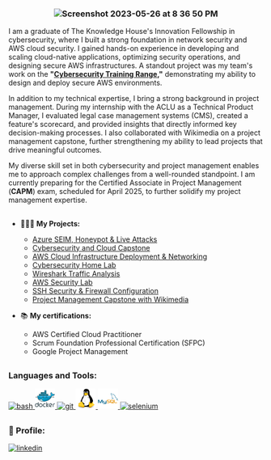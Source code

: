 <h3 align="center"><img width="900" alt="Screenshot 2023-05-26 at 8 36 50 PM" src="https://github.com/ellaowens/ellaowens/assets/114102710/08e211c5-2924-49cf-92de-8d3d9f8bcf29"></h3>


I am a graduate of The Knowledge House's Innovation Fellowship in cybersecurity, where I built a strong foundation in network security and AWS cloud security. I gained hands-on experience in developing and scaling cloud-native applications, optimizing security operations, and designing secure AWS infrastructures. A standout project was my team's work on the **"[Cybersecurity Training Range](https://github.com/cybertrainingrange/cybertraininingrange.io/blob/main/README.md),"** demonstrating my ability to design and deploy secure AWS environments.

In addition to my technical expertise, I bring a strong background in project management. During my internship with the ACLU as a Technical Product Manager, I evaluated legal case management systems (CMS), created a feature's scorecard, and provided insights that directly informed key decision-making processes. I also collaborated with Wikimedia on a project management capstone, further strengthening my ability to lead projects that drive meaningful outcomes.

My diverse skill set in both cybersecurity and project management enables me to approach complex challenges from a well-rounded standpoint. I am currently preparing for the Certified Associate in Project Management (**CAPM**) exam, scheduled for April 2025, to further solidify my project management expertise.

 ##

- 👩🏽‍💻 **My Projects:**
  - [Azure SEIM, Honeypot & Live Attacks](https://github.com/ellaowens/Azure-SEIM-Honeypot-Live-Attacks)
  - [Cybersecurity and Cloud Capstone](https://github.com/ellaowens/Cybersecurity-and-Cloud-Security-Capstone)
  - [AWS Cloud Infrastructure Deployment & Networking](https://github.com/ellaowens/AWS-Cloud-Infrastructure-Deployment-and-Networking)
  - [Cybersecurity Home Lab](https://github.com/ellaowens/Cybersecurity-Lab)
  - [Wireshark Traffic Analysis](https://github.com/ellaowens/Wireshark-Traffic-Analysis-Lab)  
  - [AWS Security Lab](https://github.com/ellaowens/AWS-Security-Lab)
  - [SSH Security & Firewall Configuration](https://github.com/ellaowens/SSH-Security-and-Firewall-Configuration-Lab)
  - [Project Management Capstone with Wikimedia](https://github.com/ellaowens/Project-Manangement-Capstone)


- 📚 **My certifications:** 
  - AWS Certified Cloud Practitioner
  - Scrum Foundation Professional Certification (SFPC)
  - Google Project Management

    
## <h3 align="left">Languages and Tools:</h3>
<p align="left"> <a href="https://www.gnu.org/software/bash/" target="_blank" rel="noreferrer"> <img src="https://www.vectorlogo.zone/logos/gnu_bash/gnu_bash-icon.svg" alt="bash" width="40" height="40"/> </a> <a href="https://www.docker.com/" target="_blank" rel="noreferrer"> <img src="https://raw.githubusercontent.com/devicons/devicon/master/icons/docker/docker-original-wordmark.svg" alt="docker" width="40" height="40"/> </a> <a href="https://git-scm.com/" target="_blank" rel="noreferrer"> <img src="https://www.vectorlogo.zone/logos/git-scm/git-scm-icon.svg" alt="git" width="40" height="40"/> </a> <a href="https://www.linux.org/" target="_blank" rel="noreferrer"> <img src="https://raw.githubusercontent.com/devicons/devicon/master/icons/linux/linux-original.svg" alt="linux" width="40" height="40"/> </a> <a href="https://www.mysql.com/" target="_blank" rel="noreferrer"> <img src="https://raw.githubusercontent.com/devicons/devicon/master/icons/mysql/mysql-original-wordmark.svg" alt="mysql" width="40" height="40"/> </a> <a href="https://www.selenium.dev" target="_blank" rel="noreferrer"> <img src="https://raw.githubusercontent.com/detain/svg-logos/780f25886640cef088af994181646db2f6b1a3f8/svg/selenium-logo.svg" alt="selenium" width="40" height="40"/> </a> </p>

## <h3 align="left">🔗 Profile:</h3>
[![linkedin](https://img.shields.io/badge/linkedin-0A66C2?style=for-the-badge&logo=linkedin&logoColor=white)](https://www.linkedin.com/in/ellahowens)
